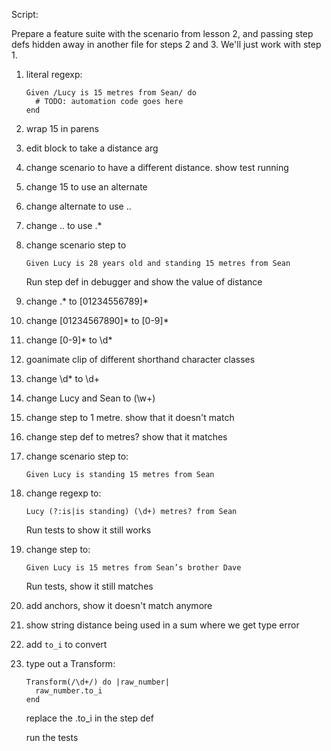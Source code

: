 Script:

Prepare a feature suite with the scenario from lesson 2, and passing step defs hidden away in another file for steps 2 and 3. We'll just work with step 1.

1. literal regexp:

    ```
    Given /Lucy is 15 metres from Sean/ do
      # TODO: automation code goes here
    end
    ```

2. wrap 15 in parens

3. edit block to take a distance arg

4. change scenario to have a different distance. show test running

5. change 15 to use an alternate

6. change alternate to use ..

7. change .. to use .*

8. change scenario step to

    ```
    Given Lucy is 28 years old and standing 15 metres from Sean
    ```

    Run step def in debugger and show the value of distance

9. change .* to [01234556789]*

10. change [01234567890]* to [0-9]*

11. change [0-9]* to \d*

12. goanimate clip of different shorthand character classes

13. change \d* to \d+

14. change Lucy and Sean to (\w+)

15. change step to 1 metre. show that it doesn't match

16. change step def to metres? show that it matches

17. change scenario step to:

    ```
    Given Lucy is standing 15 metres from Sean
    ```

18. change regexp to:

    ```
    Lucy (?:is|is standing) (\d+) metres? from Sean
    ```

    Run tests to show it still works

19. change step to:

    ```
    Given Lucy is 15 metres from Sean’s brother Dave
    ```

    Run tests, show it still matches

20. add anchors, show it doesn't match anymore

21. show string distance being used in a sum where we get type error

22. add `to_i` to convert

23. type out a Transform:

    ```
    Transform(/\d+/) do |raw_number|
      raw_number.to_i
    end
    ```

    replace the .to_i in the step def

    run the tests



